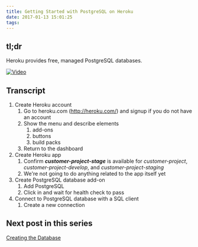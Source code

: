 ```yaml
---
title: Getting Started with PostgreSQL on Heroku
date: 2017-01-13 15:01:25
tags:
---
```


## tl;dr

Heroku provides free, managed PostgreSQL databases.

[![Video](video.jpg)](https://drive.google.com/file/d/0ByuFVgkS5FT6V3VVd0p2c29VVFU/view)

## Transcript

1. Create Heroku account
    1. Go to heroku.com (http://heroku.com/) and signup if you do not have an account
    2. Show the menu and describe elements
        1. add-ons
        2. buttons
        3. build packs
    3. Return to the dashboard
2. Create Heroku app
    1. Confirm ***customer-project-stage*** is available for *customer-project*, *customer-project-develop*, and *customer-project-staging*
    2. We're not going to do anything related to the app itself yet
3. Create PostgreSQL database add-on
    1. Add PostgreSQL
    2. Click in and wait for health check to pass
4. Connect to PostgreSQL database with a SQL client
    1. Create a new connection

## Next post in this series

[Creating the Database](/2017/01/18/Creating-the-Database/)
